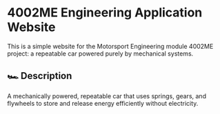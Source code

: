# 4002ME Engineering Application Website

This is a simple website for the Motorsport Engineering module 4002ME project: a repeatable car powered purely by mechanical systems.

## 🏎️ Description
A mechanically powered, repeatable car that uses springs, gears, and flywheels to store and release energy efficiently without electricity.
